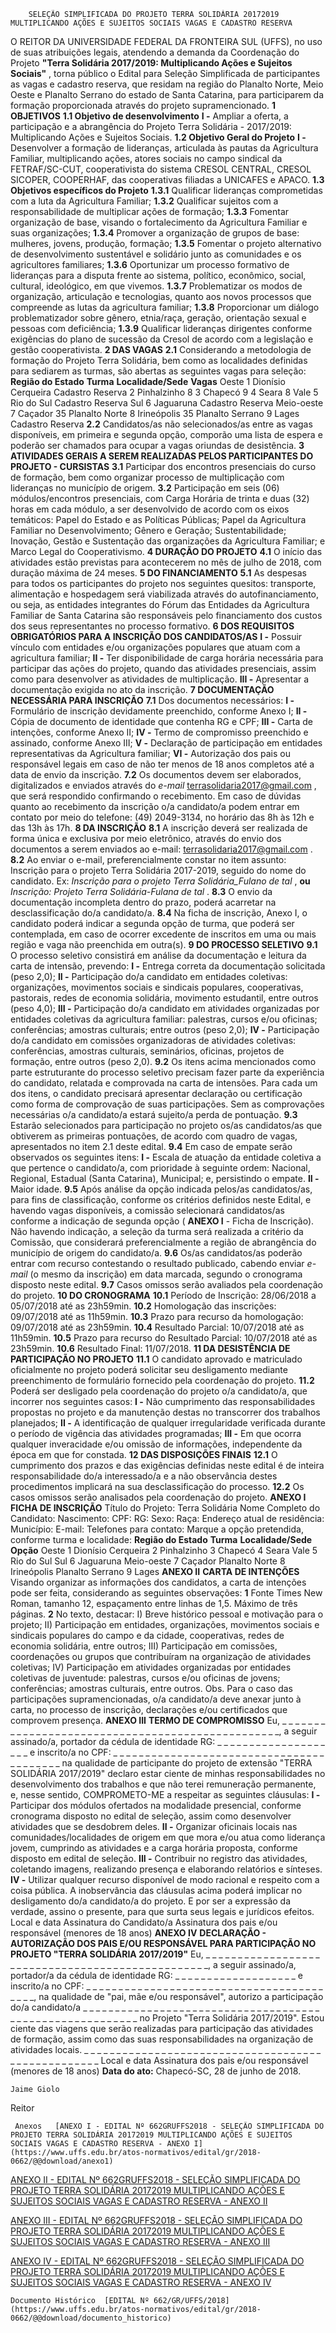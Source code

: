         SELEÇÃO SIMPLIFICADA DO PROJETO TERRA SOLIDÁRIA 20172019 MULTIPLICANDO AÇÕES E SUJEITOS SOCIAIS VAGAS E CADASTRO RESERVA  

 O REITOR DA UNIVERSIDADE FEDERAL DA FRONTEIRA SUL (UFFS), no uso de suas atribuições legais, atendendo a demanda da Coordenação do Projeto **"Terra Solidária 2017/2019: Multiplicando Ações e Sujeitos Sociais"** , torna público o Edital para Seleção Simplificada de participantes as vagas e cadastro reserva, que residam na região do Planalto Norte, Meio Oeste e Planalto Serrano do estado de Santa Catarina, para participarem da formação proporcionada através do projeto supramencionado.  **1 OBJETIVOS**  **1.1 Objetivo de desenvolvimento**  **I -** Ampliar a oferta, a participação e a abrangência do Projeto Terra Solidária - 2017/2019: Multiplicando Ações e Sujeitos Sociais. **1.2 Objetivo Geral do Projeto**  **I -** Desenvolver a formação de lideranças, articulada às pautas da Agricultura Familiar, multiplicando ações, atores sociais no campo sindical da FETRAF/SC-CUT, cooperativista do sistema CRESOL CENTRAL, CRESOL SICOPER, COOPERHAF, das cooperativas filiadas a UNICAFES e APACO. **1.3 Objetivos específicos do Projeto**  **1.3.1** Qualificar lideranças comprometidas com a luta da Agricultura Familiar; **1.3.2** Qualificar sujeitos com a responsabilidade de multiplicar ações de formação; **1.3.3** Fomentar organização de base, visando o fortalecimento da Agricultura Familiar e suas organizações; **1.3.4** Promover a organização de grupos de base: mulheres, jovens, produção, formação; **1.3.5** Fomentar o projeto alternativo de desenvolvimento sustentável e solidário junto as comunidades e os agricultores familiares; **1.3.6** Oportunizar um processo formativo de lideranças para a disputa frente ao sistema, político, econômico, social, cultural, ideológico, em que vivemos. **1.3.7** Problematizar os modos de organização, articulação e tecnologias, quanto aos novos processos que compreende as lutas da agricultura familiar; **1.3.8** Proporcionar um diálogo problematizador sobre gênero, etnia/raça, geração, orientação sexual e pessoas com deficiência; **1.3.9** Qualificar lideranças dirigentes conforme exigências do plano de sucessão da Cresol de acordo com a legislação e gestão cooperativista.  **2 DAS VAGAS**  **2.1** Considerando a metodologia de formação do Projeto Terra Solidária, bem como as localidades definidas para sediarem as turmas, são abertas as seguintes vagas para seleção:     **Região do Estado**    **Turma**    **Localidade/Sede**    **Vagas**      Oeste   1   Dionísio Cerqueira   Cadastro Reserva     2   Pinhalzinho   8     3   Chapecó   9     4   Seara   8     Vale   5   Rio do Sul   Cadastro Reserva     Sul   6   Jaguaruna   Cadastro Reserva     Meio-oeste   7   Caçador   35     Planalto Norte   8   Irineópolis   35     Planalto Serrano   9   Lages   Cadastro Reserva     **2.2** Candidatos/as não selecionados/as entre as vagas disponíveis, em primeira e segunda opção, comporão uma lista de espera e poderão ser chamados para ocupar a vagas oriundas de desistência.  **3 ATIVIDADES GERAIS A SEREM REALIZADAS PELOS PARTICIPANTES DO PROJETO - CURSISTAS**  **3.1** Participar dos encontros presenciais do curso de formação, bem como organizar processo de multiplicação com lideranças no município de origem. **3.2** Participação em seis (06) módulos/encontros presenciais, com Carga Horária de trinta e duas (32) horas em cada módulo, a ser desenvolvido de acordo com os eixos temáticos: Papel do Estado e as Políticas Públicas; Papel da Agricultura Familiar no Desenvolvimento; Gênero e Geração; Sustentabilidade; Inovação, Gestão e Sustentação das organizações da Agricultura Familiar; e Marco Legal do Cooperativismo.  **4 DURAÇÃO DO PROJETO**  **4.1** O início das atividades estão previstas para acontecerem no mês de julho de 2018, com duração máxima de 24 meses.  **5 DO FINANCIAMENTO**  **5.1** As despesas para todos os participantes do projeto nos seguintes quesitos: transporte, alimentação e hospedagem será viabilizada através do autofinanciamento, ou seja, as entidades integrantes do Fórum das Entidades da Agricultura Familiar de Santa Catarina são responsáveis pelo financiamento dos custos dos seus representantes no processo formativo.  **6 DOS REQUISITOS OBRIGATÓRIOS PARA A INSCRIÇÃO DOS CANDIDATOS/AS**  **I -** Possuir vínculo com entidades e/ou organizações populares que atuam com a agricultura familiar; **II -** Ter disponibilidade de carga horária necessária para participar das ações do projeto, quando das atividades presenciais, assim como para desenvolver as atividades de multiplicação. **III -** Apresentar a documentação exigida no ato da inscrição.  **7 DOCUMENTAÇÃO NECESSÁRIA PARA INSCRIÇÃO**  **7.1** Dos documentos necessários: **I -** Formulário de inscrição devidamente preenchido, conforme Anexo I; **II -** Cópia de documento de identidade que contenha RG e CPF; **III -** Carta de intenções, conforme Anexo II; **IV -** Termo de compromisso preenchido e assinado, conforme Anexo III; **V -** Declaração de participação em entidades representativas da Agricultura familiar; **VI -** Autorização dos pais ou responsável legais em caso de não ter menos de 18 anos completos até a data de envio da inscrição. **7.2** Os documentos devem ser elaborados, digitalizados e enviados através do *e-mail*  [terrasolidaria2017@gmail.com](mailto:terrasolidaria2017@gmail.com)  , que será respondido confirmando o recebimento. Em caso de dúvidas quanto ao recebimento da inscrição o/a candidato/a podem entrar em contato por meio do telefone: (49) 2049-3134, no horário das 8h às 12h e das 13h às 17h.  **8 DA INSCRIÇÃO**  **8.1** A inscrição deverá ser realizada de forma única e exclusiva por meio eletrônico, através do envio dos documentos a serem enviados ao e-mail: [terrasolidaria2017@gmail.com](mailto:terrasolidaria2017@gmail.com)  . **8.2** Ao enviar o e-mail, preferencialmente constar no item assunto: Inscrição para o projeto Terra Solidária 2017-2019, seguido do nome do candidato. Ex: *Inscrição para o projeto Terra Solidária\_Fulano de tal* , **ou**  *Inscrição: Projeto Terra Solidária-Fulana de tal* . **8.3** O envio da documentação incompleta dentro do prazo, poderá acarretar na desclassificação do/a candidato/a. **8.4** Na ficha de inscrição, Anexo I, o candidato poderá indicar a segunda opção de turma, que poderá ser contemplada, em caso de ocorrer excedente de inscritos em uma ou mais região e vaga não preenchida em outra(s).  **9 DO PROCESSO SELETIVO**  **9.1** O processo seletivo consistirá em análise da documentação e leitura da carta de intensão, prevendo: **I -** Entrega correta da documentação solicitada (peso 2,0); **II -** Participação do/a candidato em entidades coletivas: organizações, movimentos sociais e sindicais populares, cooperativas, pastorais, redes de economia solidária, movimento estudantil, entre outros (peso 4,0); **III -** Participação do/a candidato em atividades organizadas por entidades coletivas da agricultura familiar: palestras, cursos e/ou oficinas; conferências; amostras culturais; entre outros (peso 2,0); **IV -** Participação do/a candidato em comissões organizadoras de atividades coletivas: conferências, amostras culturais, seminários, oficinas, projetos de formação, entre outros (peso 2,0). **9.2** Os itens acima mencionados como parte estruturante do processo seletivo precisam fazer parte da experiência do candidato, relatada e comprovada na carta de intensões. Para cada um dos itens, o candidato precisará apresentar declaração ou certificação como forma de comprovação de suas participações. Sem as comprovações necessárias o/a candidato/a estará sujeito/a perda de pontuação. **9.3** Estarão selecionados para participação no projeto os/as candidatos/as que obtiverem as primeiras pontuações, de acordo com quadro de vagas, apresentados no item 2.1 deste edital. **9.4** Em caso de empate serão observados os seguintes itens: **I -** Escala de atuação da entidade coletiva a que pertence o candidato/a, com prioridade à seguinte ordem: Nacional, Regional, Estadual (Santa Catarina), Municipal; e, persistindo o empate. **II -** Maior idade. **9.5** Após análise da opção indicada pelos/as candidatos/as, para fins de classificação, conforme os critérios definidos neste Edital, e havendo vagas disponíveis, a comissão selecionará candidatos/as conforme a indicação de segunda opção ( **ANEXO I** - Ficha de Inscrição). Não havendo indicação, a seleção da turma será realizada a critério da Comissão, que considerará preferencialmente a região de abrangência do município de origem do candidato/a. **9.6** Os/as candidatos/as poderão entrar com recurso contestando o resultado publicado, cabendo enviar *e-mail* (o mesmo da inscrição) em data marcada, segundo o cronograma disposto neste edital. **9.7** Casos omissos serão avaliados pela coordenação do projeto.  **10 DO CRONOGRAMA**  **10.1** Período de Inscrição: 28/06/2018 a  05/07/2018 até as 23h59min. **10.2** Homologação das inscrições:  09/07/2018 até as 11h59min. **10.3** Prazo para recurso da homologação:  09/07/2018 até as 23h59min. **10.4** Resultado Parcial:  10/07/2018 até as 11h59min. **10.5** Prazo para recurso do Resultado Parcial:  10/07/2018 até as 23h59min. **10.6** Resultado Final:  11/07/2018.  **11 DA DESISTÊNCIA DE PARTICIPAÇÃO NO PROJETO**  **11.1** O candidato aprovado e matriculado oficialmente no projeto poderá solicitar seu desligamento mediante preenchimento de formulário fornecido pela coordenação do projeto. **11.2** Poderá ser desligado pela coordenação do projeto o/a candidato/a, que incorrer nos seguintes casos: **I -** Não cumprimento das responsabilidades propostas no projeto e da manutenção destas no transcorrer dos trabalhos planejados; **II -** A identificação de qualquer irregularidade verificada durante o período de vigência das atividades programadas; **III -** Em que ocorra qualquer inveracidade e/ou omissão de informações, independente da época em que for constada.  **12 DAS DISPOSIÇÕES FINAIS**  **12.1** O cumprimento dos prazos e das exigências definidas neste edital é de inteira responsabilidade do/a interessado/a e a não observância destes procedimentos implicará na sua desclassificação do processo. **12.2** Os casos omissos serão analisados pela coordenação do projeto.   **ANEXO I**   **FICHA DE INSCRIÇÃO**       Título do Projeto: Terra Solidária     Nome Completo do Candidato:     Nascimento:   CPF:   RG:     Sexo:   Raça:     Endereço atual de residência:     Município:     E-mail:     Telefones para contato:               Marque a opção pretendida, conforme turma e localidade:     **Região do Estado**    **Turma**    **Localidade/Sede**    **Opção**      Oeste   1   Dionísio Cerqueira         2   Pinhalzinho         3   Chapecó         4   Seara         Vale   5   Rio do Sul         Sul   6   Jaguaruna         Meio-oeste   7   Caçador         Planalto Norte   8   Irineópolis         Planalto Serrano   9   Lages           **ANEXO II**   **CARTA DE INTENÇÕES**   Visando organizar as informações dos candidatos, a carta de intenções pode ser feita, considerando as seguintes observações:   **1** Fonte Times New Roman, tamanho 12, espaçamento entre linhas de 1,5. Máximo de três páginas.   **2** No texto, destacar: I) Breve histórico pessoal e motivação para o projeto; II) Participação em entidades, organizações, movimentos sociais e sindicais populares do campo e da cidade, cooperativas, redes de economia solidária, entre outros; III) Participação em comissões, coordenações ou grupos que contribuíram na organização de atividades coletivas; IV) Participação em atividades organizadas por entidades coletivas de juventude: palestras, cursos e/ou oficinas de jovens; conferências; amostras culturais, entre outros. Obs. Para o caso das participações supramencionadas, o/a candidato/a deve anexar junto à carta, no processo de inscrição, declarações e/ou certificados que comprovem presença.  **ANEXO III**   **TERMO DE COMPROMISSO**   Eu, \_ \_ \_ \_ \_ \_ \_ \_ \_ \_ \_ \_ \_ \_ \_ \_ \_ \_ \_ \_ \_ \_ \_ \_ \_ \_ \_ \_ \_ \_ \_ \_ \_ \_ \_ \_ \_ \_ \_ \_ \_ \_ \_ \_ \_ \_ \_ \_ \_, a seguir assinado/a, portador da cédula de identidade RG: \_ \_ \_ \_ \_ \_ \_ \_ \_ \_ \_ \_ \_ \_ \_ \_ \_ \_ \_ \_ e inscrito/a no CPF: \_ \_ \_ \_ \_ \_ \_ \_ \_ \_ \_ \_ \_ \_ \_ \_ \_ \_ \_ \_ \_ \_ \_ \_ \_ \_ \_ \_ \_ \_ \_ \_ \_ \_ \_ \_ \_ \_ \_ \_ \_ na qualidade de participante do projeto de extensão "TERRA SOLIDÁRIA 2017/2019" declaro estar ciente de minhas responsabilidades no desenvolvimento dos trabalhos e que não terei remuneração permanente, e, nesse sentido, COMPROMETO-ME a respeitar as seguintes cláusulas: **I -** Participar dos módulos ofertados na modalidade presencial, conforme cronograma disposto no edital de seleção, assim como desenvolver atividades que se desdobrem deles. **II -** Organizar oficinais locais nas comunidades/localidades de origem em que mora e/ou atua como liderança jovem, cumprindo as atividades e a carga horária proposta, conforme disposto em edital de seleção. **III -** Contribuir no registro das atividades, coletando imagens, realizando presença e elaborando relatórios e sínteses. **IV -** Utilizar qualquer recurso disponível de modo racional e respeito com a coisa pública. A inobservância das cláusulas acima poderá implicar no desligamento do/a candidato/a do projeto. E por ser a expressão da verdade, assino o presente, para que surta seus legais e jurídicos efeitos.   Local e data   Assinatura do Candidato/a   Assinatura dos pais e/ou responsável (menores de 18 anos)   **ANEXO IV**   **DECLARAÇÃO - AUTORIZAÇÃO DOS PAIS E/OU RESPONSÁVEL PARA PARTICIPAÇÃO NO PROJETO "TERRA SOLIDÁRIA 2017/2019"**   Eu, \_ \_ \_ \_ \_ \_ \_ \_ \_ \_ \_ \_ \_ \_ \_ \_ \_ \_ \_ \_ \_ \_ \_ \_ \_ \_ \_ \_ \_ \_ \_ \_ \_ \_ \_ \_ \_ \_ \_ \_ \_ \_ \_ \_ \_ \_ \_ \_ \_, a seguir assinado/a, portador/a da cédula de identidade RG: \_ \_ \_ \_ \_ \_ \_ \_ \_ \_ \_ \_ \_ \_ \_ \_ \_ \_ \_ e inscrito/a no CPF: \_ \_ \_ \_ \_ \_ \_ \_ \_ \_ \_ \_ \_ \_ \_ \_ \_ \_ \_ \_ \_ \_ \_ \_ \_ \_ \_ \_ \_ \_ \_ \_ \_ \_ \_ \_ \_ \_ \_ \_ \_, na qualidade de "pai, mãe e/ou responsável", autorizo a participação do/a candidato/a \_ \_ \_ \_ \_ \_ \_ \_ \_ \_ \_ \_ \_ \_ \_ \_ \_ \_ \_ \_ \_ \_ \_ \_ \_ \_ \_ \_ \_ \_ \_ \_ \_ \_ \_ \_ \_ \_ \_ \_ \_ \_ \_ \_ \_ \_ \_ \_ \_ \_ \_ \_ \_ \_ \_ \_ \_ no Projeto "Terra Solidária 2017/2019". Estou ciente das viagens que serão realizadas para participação das atividades de formação, assim como das suas responsabilidades na organização de atividades locais.  \_ \_ \_ \_ \_ \_ \_ \_ \_ \_ \_ \_ \_ \_ \_ \_ \_ \_ \_ \_ \_ \_ \_ \_ \_ \_ \_ \_ \_ \_ \_ \_ \_ \_ \_ \_ \_ \_ \_ \_ \_ \_ \_ \_ \_ \_ \_ \_ \_ \_ \_   Local e data   Assinatura dos pais e/ou responsável (menores de 18 anos)    **Data do ato:** Chapecó-SC, 28 de junho de 2018.   
 

    Jaime Giolo   
 Reitor 

     Anexos   [ANEXO I - EDITAL Nº 662GRUFFS2018 - SELEÇÃO SIMPLIFICADA DO PROJETO TERRA SOLIDÁRIA 20172019 MULTIPLICANDO AÇÕES E SUJEITOS SOCIAIS VAGAS E CADASTRO RESERVA - ANEXO I](https://www.uffs.edu.br/atos-normativos/edital/gr/2018-0662/@@download/anexo1)  

   [ANEXO II - EDITAL Nº 662GRUFFS2018 - SELEÇÃO SIMPLIFICADA DO PROJETO TERRA SOLIDÁRIA 20172019 MULTIPLICANDO AÇÕES E SUJEITOS SOCIAIS VAGAS E CADASTRO RESERVA - ANEXO II](https://www.uffs.edu.br/atos-normativos/edital/gr/2018-0662/@@download/anexo2)  

   [ANEXO III - EDITAL Nº 662GRUFFS2018 - SELEÇÃO SIMPLIFICADA DO PROJETO TERRA SOLIDÁRIA 20172019 MULTIPLICANDO AÇÕES E SUJEITOS SOCIAIS VAGAS E CADASTRO RESERVA - ANEXO III](https://www.uffs.edu.br/atos-normativos/edital/gr/2018-0662/@@download/anexo3)  

   [ANEXO IV - EDITAL Nº 662GRUFFS2018 - SELEÇÃO SIMPLIFICADA DO PROJETO TERRA SOLIDÁRIA 20172019 MULTIPLICANDO AÇÕES E SUJEITOS SOCIAIS VAGAS E CADASTRO RESERVA - ANEXO IV](https://www.uffs.edu.br/atos-normativos/edital/gr/2018-0662/@@download/anexo4)  

    Documento Histórico  [EDITAL Nº 662/GR/UFFS/2018](https://www.uffs.edu.br/atos-normativos/edital/gr/2018-0662/@@download/documento_historico)     
      